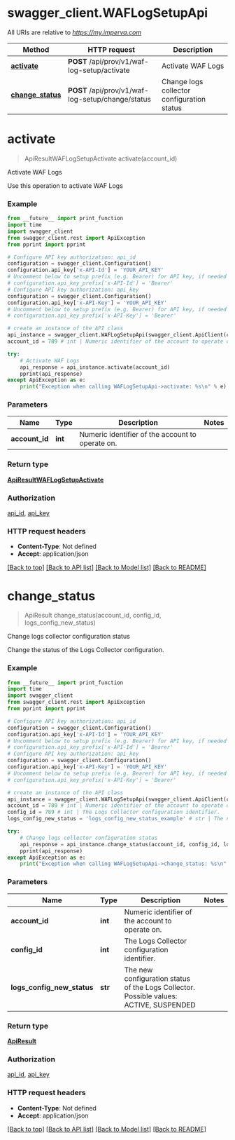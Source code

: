 # swagger_client.WAFLogSetupApi

All URIs are relative to *https://my.imperva.com*

Method | HTTP request | Description
------------- | ------------- | -------------
[**activate**](WAFLogSetupApi.md#activate) | **POST** /api/prov/v1/waf-log-setup/activate | Activate WAF Logs
[**change_status**](WAFLogSetupApi.md#change_status) | **POST** /api/prov/v1/waf-log-setup/change/status | Change logs collector configuration status

# **activate**
> ApiResultWAFLogSetupActivate activate(account_id)

Activate WAF Logs

Use this operation to activate WAF Logs

### Example
```python
from __future__ import print_function
import time
import swagger_client
from swagger_client.rest import ApiException
from pprint import pprint

# Configure API key authorization: api_id
configuration = swagger_client.Configuration()
configuration.api_key['x-API-Id'] = 'YOUR_API_KEY'
# Uncomment below to setup prefix (e.g. Bearer) for API key, if needed
# configuration.api_key_prefix['x-API-Id'] = 'Bearer'
# Configure API key authorization: api_key
configuration = swagger_client.Configuration()
configuration.api_key['x-API-Key'] = 'YOUR_API_KEY'
# Uncomment below to setup prefix (e.g. Bearer) for API key, if needed
# configuration.api_key_prefix['x-API-Key'] = 'Bearer'

# create an instance of the API class
api_instance = swagger_client.WAFLogSetupApi(swagger_client.ApiClient(configuration))
account_id = 789 # int | Numeric identifier of the account to operate on.

try:
    # Activate WAF Logs
    api_response = api_instance.activate(account_id)
    pprint(api_response)
except ApiException as e:
    print("Exception when calling WAFLogSetupApi->activate: %s\n" % e)
```

### Parameters

Name | Type | Description  | Notes
------------- | ------------- | ------------- | -------------
 **account_id** | **int**| Numeric identifier of the account to operate on. | 

### Return type

[**ApiResultWAFLogSetupActivate**](ApiResultWAFLogSetupActivate.md)

### Authorization

[api_id](../README.md#api_id), [api_key](../README.md#api_key)

### HTTP request headers

 - **Content-Type**: Not defined
 - **Accept**: application/json

[[Back to top]](#) [[Back to API list]](../README.md#documentation-for-api-endpoints) [[Back to Model list]](../README.md#documentation-for-models) [[Back to README]](../README.md)

# **change_status**
> ApiResult change_status(account_id, config_id, logs_config_new_status)

Change logs collector configuration status

Change the status of the Logs Collector configuration.

### Example
```python
from __future__ import print_function
import time
import swagger_client
from swagger_client.rest import ApiException
from pprint import pprint

# Configure API key authorization: api_id
configuration = swagger_client.Configuration()
configuration.api_key['x-API-Id'] = 'YOUR_API_KEY'
# Uncomment below to setup prefix (e.g. Bearer) for API key, if needed
# configuration.api_key_prefix['x-API-Id'] = 'Bearer'
# Configure API key authorization: api_key
configuration = swagger_client.Configuration()
configuration.api_key['x-API-Key'] = 'YOUR_API_KEY'
# Uncomment below to setup prefix (e.g. Bearer) for API key, if needed
# configuration.api_key_prefix['x-API-Key'] = 'Bearer'

# create an instance of the API class
api_instance = swagger_client.WAFLogSetupApi(swagger_client.ApiClient(configuration))
account_id = 789 # int | Numeric identifier of the account to operate on.
config_id = 789 # int | The Logs Collector configuration identifier.
logs_config_new_status = 'logs_config_new_status_example' # str | The new configuration status of the Logs Collector. Possible values: ACTIVE, SUSPENDED

try:
    # Change logs collector configuration status
    api_response = api_instance.change_status(account_id, config_id, logs_config_new_status)
    pprint(api_response)
except ApiException as e:
    print("Exception when calling WAFLogSetupApi->change_status: %s\n" % e)
```

### Parameters

Name | Type | Description  | Notes
------------- | ------------- | ------------- | -------------
 **account_id** | **int**| Numeric identifier of the account to operate on. | 
 **config_id** | **int**| The Logs Collector configuration identifier. | 
 **logs_config_new_status** | **str**| The new configuration status of the Logs Collector. Possible values: ACTIVE, SUSPENDED | 

### Return type

[**ApiResult**](ApiResult.md)

### Authorization

[api_id](../README.md#api_id), [api_key](../README.md#api_key)

### HTTP request headers

 - **Content-Type**: Not defined
 - **Accept**: application/json

[[Back to top]](#) [[Back to API list]](../README.md#documentation-for-api-endpoints) [[Back to Model list]](../README.md#documentation-for-models) [[Back to README]](../README.md)

